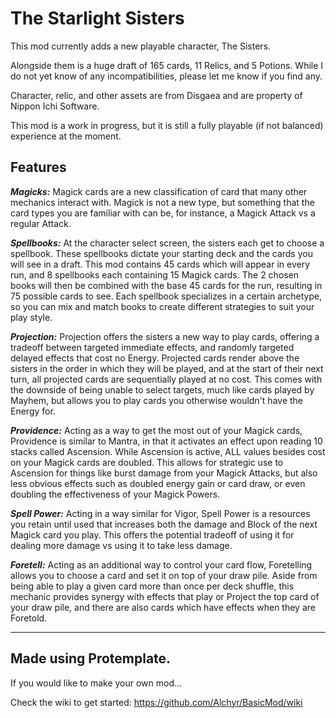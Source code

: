 # The Starlight Sisters

This mod currently adds a new playable character, The Sisters.

Alongside them is a huge draft of 165 cards, 11 Relics, and 5 Potions. While I do not yet know of any incompatibilities, please let me know if you find any.

Character, relic, and other assets are from Disgaea and are property of Nippon Ichi Software.

This mod is a work in progress, but it is still a fully playable (if not balanced) experience at the moment.

Features
---

_**Magicks:**_
Magick cards are a new classification of card that many other mechanics interact with. Magick is not a new type, but something that the card types you are familiar with can be, for instance, a Magick Attack vs a regular Attack.

_**Spellbooks:**_
At the character select screen, the sisters each get to choose a spellbook. These spellbooks dictate your starting deck and the cards you will see in a draft. This mod contains 45 cards which will appear in every run, and 8 spellbooks each containing 15 Magick cards. The 2 chosen books will then be combined with the base 45 cards for the run, resulting in 75 possible cards to see. Each spellbook specializes in a certain archetype, so you can mix and match books to create different strategies to suit your play style. 

_**Projection:**_
Projection offers the sisters a new way to play cards, offering a tradeoff between targeted immediate effects, and randomly targeted delayed effects that cost no Energy. Projected cards render above the sisters in the order in which they will be played, and at the start of their next turn, all projected cards are sequentially played at no cost. This comes with the downside of being unable to select targets, much like cards played by Mayhem, but allows you to play cards you otherwise wouldn't have the Energy for.

_**Providence:**_
Acting as a way to get the most out of your Magick cards, Providence is similar to Mantra, in that it activates an effect upon reading 10 stacks called Ascension. While Ascension is active, ALL values besides cost on your Magick cards are doubled. This allows for strategic use to Ascension for things like burst damage from your Magick Attacks, but also less obvious effects such as doubled energy gain or card draw, or even doubling the effectiveness of your Magick Powers.  

_**Spell Power:**_
Acting in a way similar for Vigor, Spell Power is a resources you retain until used that increases both the damage and Block of the next Magick card you play. This offers the potential tradeoff of using it for dealing more damage vs using it to take less damage. 

_**Foretell:**_ 
Acting as an additional way to control your card flow, Foretelling allows you to choose a card and set it on top of your draw pile. Aside from being able to play a given card more than once per deck shuffle, this mechanic provides synergy with effects that play or Project the top card of your draw pile, and there are also cards which have effects when they are Foretold. 

---

Made using Protemplate.
---

If you would like to make your own mod...

Check the wiki to get started: https://github.com/Alchyr/BasicMod/wiki

